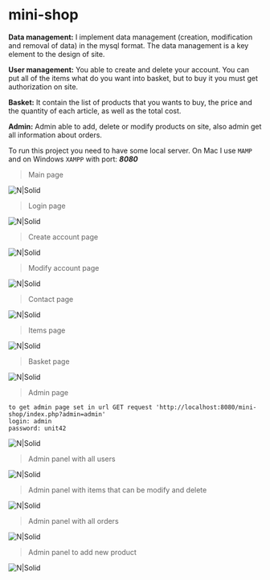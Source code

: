# mini-shop

**Data management:** I implement data management (creation, modification and removal of data) in the mysql format. The data management is a key element to the design of site.

**User management:** You able to create and delete your account. You can put all of the items what do you want into basket, but to buy it you must get authorization on site.

**Basket:** It contain the list of products that you wants to buy, the price and the quantity of each article, as well as the total cost.

**Admin:** Admin able to add, delete or modify products on site, also admin get all information about orders.

To run this project you need to have some local server. On Mac I use ```MAMP``` and on Windows ```XAMPP``` with port: ***8080*** 

> Main page

![N|Solid](https://raw.githubusercontent.com/ykondrat/mini-shop/master/screen/index.png)

> Login page

![N|Solid](https://raw.githubusercontent.com/ykondrat/mini-shop/master/screen/login.png)

> Create account page

![N|Solid](https://raw.githubusercontent.com/ykondrat/mini-shop/master/screen/create.png)

> Modify account page

![N|Solid](https://raw.githubusercontent.com/ykondrat/mini-shop/master/screen/modify.png)

> Contact page

![N|Solid](https://raw.githubusercontent.com/ykondrat/mini-shop/master/screen/contact.png)

> Items page

![N|Solid](https://raw.githubusercontent.com/ykondrat/mini-shop/master/screen/items.png)

> Basket page

![N|Solid](https://raw.githubusercontent.com/ykondrat/mini-shop/master/screen/basket.png)

> Admin page

```
to get admin page set in url GET request 'http://localhost:8080/mini-shop/index.php?admin=admin'
login: admin
password: unit42
```

![N|Solid](https://raw.githubusercontent.com/ykondrat/mini-shop/master/screen/admin.png)

> Admin panel with all users

![N|Solid](https://raw.githubusercontent.com/ykondrat/mini-shop/master/screen/admin_user.png)

> Admin panel with items that can be modify and delete

![N|Solid](https://raw.githubusercontent.com/ykondrat/mini-shop/master/screen/admin_items.png)

> Admin panel with all orders

![N|Solid](https://raw.githubusercontent.com/ykondrat/mini-shop/master/screen/admin_orders.png)

> Admin panel to add new product

![N|Solid](https://raw.githubusercontent.com/ykondrat/mini-shop/master/screen/add_items.png)